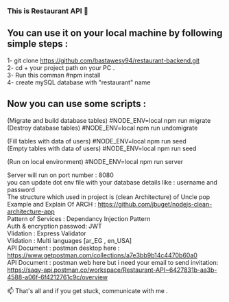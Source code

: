 ### This is Restaurant API 🌱

## You can use it on your local machine by following simple steps : </br>
1- git clone https://github.com/bastawesy94/restaurant-backend.git </br>
2- cd + your project path on your PC . </br>
3- Run this comman #npm install </br>
4- create mySQL database with "restaurant" name </br>

## Now you can use some scripts :
(Migrate and build database tables) #NODE_ENV=local npm run migrate </br>
(Destroy database tables) #NODE_ENV=local npm run undomigrate </br>

(Fill tables with data of users) #NODE_ENV=local npm run seed </br>
(Empty tables with data of users) #NODE_ENV=local npm run seed </br>

(Run on local environment) #NODE_ENV=local npm run server </br>

Server will run on port number : 8080 </br>
you can update dot env file with your database details like : username and password<br>
The structure which used in project is (clean Architecture) of Uncle pop </br>
Example and Explain Of ARCH : https://github.com/jbuget/nodejs-clean-architecture-app </br>
Pattern of Services : Dependancy Injection Pattern</br>
Auth & encryption passwod: JWT</br>
Vlidation : Express Validator</br>
Vlidation : Multi languages [ar_EG , en_USA]</br>
API Document : postman desktop here : https://www.getpostman.com/collections/a7e3bb9b14c4470b60a0 </br>
API Document : postman web here but i need your email to send invitation: https://saqy-api.postman.co/workspace/Restaurant-API~6427831b-aa3b-4588-a06f-6f4212761c9c/overview </br>


📫 That's all and if you get stuck, communicate with me . 
